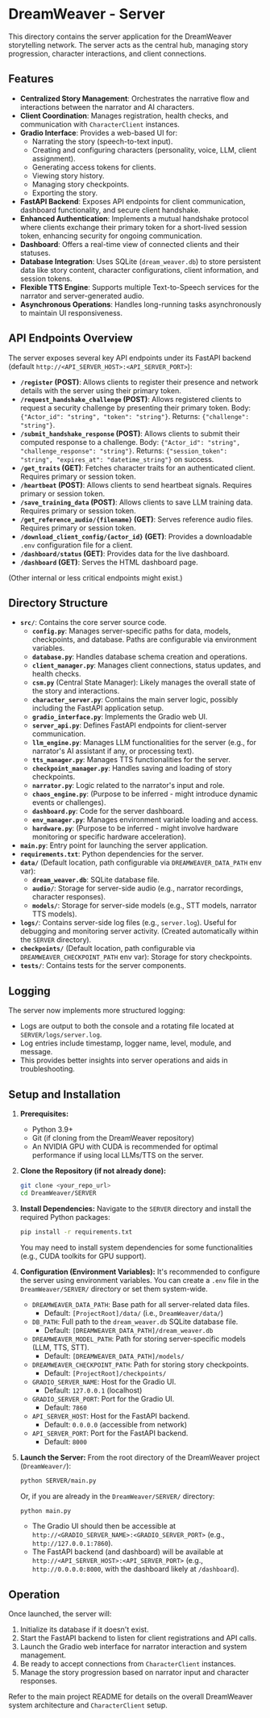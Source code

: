 # DreamWeaver - Server

This directory contains the server application for the DreamWeaver storytelling network. The server acts as the central hub, managing story progression, character interactions, and client connections.

## Features

*   **Centralized Story Management**: Orchestrates the narrative flow and interactions between the narrator and AI characters.
*   **Client Coordination**: Manages registration, health checks, and communication with `CharacterClient` instances.
*   **Gradio Interface**: Provides a web-based UI for:
    *   Narrating the story (speech-to-text input).
    *   Creating and configuring characters (personality, voice, LLM, client assignment).
    *   Generating access tokens for clients.
    *   Viewing story history.
    *   Managing story checkpoints.
    *   Exporting the story.
*   **FastAPI Backend**: Exposes API endpoints for client communication, dashboard functionality, and secure client handshake.
*   **Enhanced Authentication**: Implements a mutual handshake protocol where clients exchange their primary token for a short-lived session token, enhancing security for ongoing communication.
*   **Dashboard**: Offers a real-time view of connected clients and their statuses.
*   **Database Integration**: Uses SQLite (`dream_weaver.db`) to store persistent data like story content, character configurations, client information, and session tokens.
*   **Flexible TTS Engine**: Supports multiple Text-to-Speech services for the narrator and server-generated audio.
*   **Asynchronous Operations**: Handles long-running tasks asynchronously to maintain UI responsiveness.

## API Endpoints Overview

The server exposes several key API endpoints under its FastAPI backend (default `http://<API_SERVER_HOST>:<API_SERVER_PORT>`):

*   **`/register` (POST)**: Allows clients to register their presence and network details with the server using their primary token.
*   **`/request_handshake_challenge` (POST)**: Allows registered clients to request a security challenge by presenting their primary token. Body: `{"Actor_id": "string", "token": "string"}`. Returns: `{"challenge": "string"}`.
*   **`/submit_handshake_response` (POST)**: Allows clients to submit their computed response to a challenge. Body: `{"Actor_id": "string", "challenge_response": "string"}`. Returns: `{"session_token": "string", "expires_at": "datetime_string"}` on success.
*   **`/get_traits` (GET)**: Fetches character traits for an authenticated client. Requires primary or session token.
*   **`/heartbeat` (POST)**: Allows clients to send heartbeat signals. Requires primary or session token.
*   **`/save_training_data` (POST)**: Allows clients to save LLM training data. Requires primary or session token.
*   **`/get_reference_audio/{filename}` (GET)**: Serves reference audio files. Requires primary or session token.
*   **`/download_client_config/{actor_id}` (GET)**: Provides a downloadable `.env` configuration file for a client.
*   **`/dashboard/status` (GET)**: Provides data for the live dashboard.
*   **`/dashboard` (GET)**: Serves the HTML dashboard page.

(Other internal or less critical endpoints might exist.)

## Directory Structure

*   **`src/`**: Contains the core server source code.
    *   **`config.py`**: Manages server-specific paths for data, models, checkpoints, and database. Paths are configurable via environment variables.
    *   **`database.py`**: Handles database schema creation and operations.
    *   **`client_manager.py`**: Manages client connections, status updates, and health checks.
    *   **`csm.py`** (Central State Manager): Likely manages the overall state of the story and interactions.
    *   **`character_server.py`**: Contains the main server logic, possibly including the FastAPI application setup.
    *   **`gradio_interface.py`**: Implements the Gradio web UI.
    *   **`server_api.py`**: Defines FastAPI endpoints for client-server communication.
    *   **`llm_engine.py`**: Manages LLM functionalities for the server (e.g., for narrator's AI assistant if any, or processing text).
    *   **`tts_manager.py`**: Manages TTS functionalities for the server.
    *   **`checkpoint_manager.py`**: Handles saving and loading of story checkpoints.
    *   **`narrator.py`**: Logic related to the narrator's input and role.
    *   **`chaos_engine.py`**: (Purpose to be inferred - might introduce dynamic events or challenges).
    *   **`dashboard.py`**: Code for the server dashboard.
    *   **`env_manager.py`**: Manages environment variable loading and access.
    *   **`hardware.py`**: (Purpose to be inferred - might involve hardware monitoring or specific hardware acceleration).
*   **`main.py`**: Entry point for launching the server application.
*   **`requirements.txt`**: Python dependencies for the server.
*   **`data/`** (Default location, path configurable via `DREAMWEAVER_DATA_PATH` env var):
    *   **`dream_weaver.db`**: SQLite database file.
    *   **`audio/`**: Storage for server-side audio (e.g., narrator recordings, character responses).
    *   **`models/`**: Storage for server-side models (e.g., STT models, narrator TTS models).
*   **`logs/`**: Contains server-side log files (e.g., `server.log`). Useful for debugging and monitoring server activity. (Created automatically within the `SERVER` directory).
*   **`checkpoints/`** (Default location, path configurable via `DREAMWEAVER_CHECKPOINT_PATH` env var): Storage for story checkpoints.
*   **`tests/`**: Contains tests for the server components.

## Logging

The server now implements more structured logging:
*   Logs are output to both the console and a rotating file located at `SERVER/logs/server.log`.
*   Log entries include timestamp, logger name, level, module, and message.
*   This provides better insights into server operations and aids in troubleshooting.

## Setup and Installation

1.  **Prerequisites:**
    *   Python 3.9+
    *   Git (if cloning from the DreamWeaver repository)
    *   An NVIDIA GPU with CUDA is recommended for optimal performance if using local LLMs/TTS on the server.

2.  **Clone the Repository (if not already done):**
    ```bash
    git clone <your_repo_url>
    cd DreamWeaver/SERVER
    ```

3.  **Install Dependencies:**
    Navigate to the `SERVER` directory and install the required Python packages:
    ```bash
    pip install -r requirements.txt
    ```
    You may need to install system dependencies for some functionalities (e.g., CUDA toolkits for GPU support).

4.  **Configuration (Environment Variables):**
    It's recommended to configure the server using environment variables. You can create a `.env` file in the `DreamWeaver/SERVER/` directory or set them system-wide.
    *   `DREAMWEAVER_DATA_PATH`: Base path for all server-related data files.
        *   Default: `[ProjectRoot]/data/` (i.e., `DreamWeaver/data/`)
    *   `DB_PATH`: Full path to the `dream_weaver.db` SQLite database file.
        *   Default: `[DREAMWEAVER_DATA_PATH]/dream_weaver.db`
    *   `DREAMWEAVER_MODEL_PATH`: Path for storing server-specific models (LLM, TTS, STT).
        *   Default: `[DREAMWEAVER_DATA_PATH]/models/`
    *   `DREAMWEAVER_CHECKPOINT_PATH`: Path for storing story checkpoints.
        *   Default: `[ProjectRoot]/checkpoints/`
    *   `GRADIO_SERVER_NAME`: Host for the Gradio UI.
        *   Default: `127.0.0.1` (localhost)
    *   `GRADIO_SERVER_PORT`: Port for the Gradio UI.
        *   Default: `7860`
    *   `API_SERVER_HOST`: Host for the FastAPI backend.
        *   Default: `0.0.0.0` (accessible from network)
    *   `API_SERVER_PORT`: Port for the FastAPI backend.
        *   Default: `8000`

5.  **Launch the Server:**
    From the root directory of the DreamWeaver project (`DreamWeaver/`):
    ```bash
    python SERVER/main.py
    ```
    Or, if you are already in the `DreamWeaver/SERVER/` directory:
    ```bash
    python main.py
    ```

    *   The Gradio UI should then be accessible at `http://<GRADIO_SERVER_NAME>:<GRADIO_SERVER_PORT>` (e.g., `http://127.0.0.1:7860`).
    *   The FastAPI backend (and dashboard) will be available at `http://<API_SERVER_HOST>:<API_SERVER_PORT>` (e.g., `http://0.0.0.0:8000`, with the dashboard likely at `/dashboard`).

## Operation

Once launched, the server will:
1.  Initialize its database if it doesn't exist.
2.  Start the FastAPI backend to listen for client registrations and API calls.
3.  Launch the Gradio web interface for narrator interaction and system management.
4.  Be ready to accept connections from `CharacterClient` instances.
5.  Manage the story progression based on narrator input and character responses.

Refer to the main project README for details on the overall DreamWeaver system architecture and `CharacterClient` setup.
